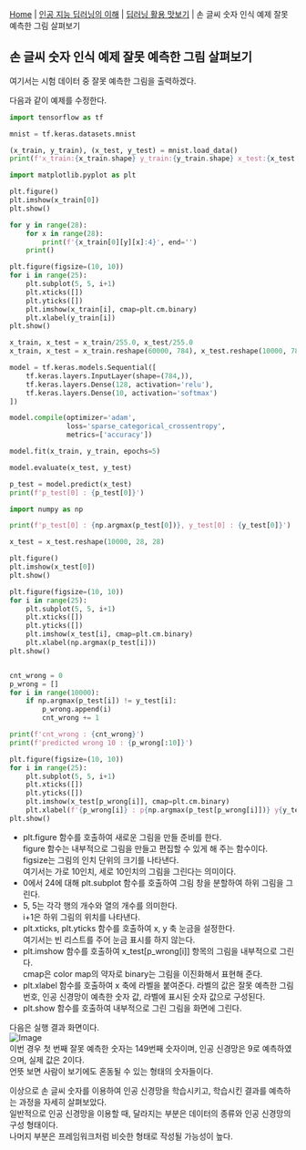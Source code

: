[Home](./../../../README.md) | [인공 지능 딥러닝의 이해](./../../README.md) | [딥러닝 활용 맛보기](./../README.md) | 손 글씨 숫자 인식 예제 잘못 예측한 그림 살펴보기

## 손 글씨 숫자 인식 예제 잘못 예측한 그림 살펴보기
여기서는 시험 데이터 중 잘못 예측한 그림을 출력하겠다.

다음과 같이 예제를 수정한다.
```python
import tensorflow as tf

mnist = tf.keras.datasets.mnist

(x_train, y_train), (x_test, y_test) = mnist.load_data()
print(f'x_train:{x_train.shape} y_train:{y_train.shape} x_test:{x_test.shape} y_test:{y_test.shape}')

import matplotlib.pyplot as plt

plt.figure()
plt.imshow(x_train[0])
plt.show()

for y in range(28):
    for x in range(28):
        print(f'{x_train[0][y][x]:4}', end='')
    print()

plt.figure(figsize=(10, 10))
for i in range(25):
    plt.subplot(5, 5, i+1)
    plt.xticks([])
    plt.yticks([])
    plt.imshow(x_train[i], cmap=plt.cm.binary)
    plt.xlabel(y_train[i])
plt.show()

x_train, x_test = x_train/255.0, x_test/255.0
x_train, x_test = x_train.reshape(60000, 784), x_test.reshape(10000, 784)

model = tf.keras.models.Sequential([
    tf.keras.layers.InputLayer(shape=(784,)),
    tf.keras.layers.Dense(128, activation='relu'),
    tf.keras.layers.Dense(10, activation='softmax')
])

model.compile(optimizer='adam',
              loss='sparse_categorical_crossentropy',
              metrics=['accuracy'])

model.fit(x_train, y_train, epochs=5)

model.evaluate(x_test, y_test)

p_test = model.predict(x_test)
print(f'p_test[0] : {p_test[0]}')

import numpy as np

print(f'p_test[0] : {np.argmax(p_test[0])}, y_test[0] : {y_test[0]}')

x_test = x_test.reshape(10000, 28, 28)

plt.figure()
plt.imshow(x_test[0])
plt.show()

plt.figure(figsize=(10, 10))
for i in range(25):
    plt.subplot(5, 5, i+1)
    plt.xticks([])
    plt.yticks([])
    plt.imshow(x_test[i], cmap=plt.cm.binary)
    plt.xlabel(np.argmax(p_test[i]))
plt.show()


cnt_wrong = 0
p_wrong = []
for i in range(10000):
    if np.argmax(p_test[i]) != y_test[i]:
        p_wrong.append(i)
        cnt_wrong += 1

print(f'cnt_wrong : {cnt_wrong}')
print(f'predicted wrong 10 : {p_wrong[:10]}')

plt.figure(figsize=(10, 10))
for i in range(25):
    plt.subplot(5, 5, i+1)
    plt.xticks([])
    plt.yticks([])
    plt.imshow(x_test[p_wrong[i]], cmap=plt.cm.binary)
    plt.xlabel(f'{p_wrong[i]} : p{np.argmax(p_test[p_wrong[i]])} y{y_test[p_wrong[i]]}')
plt.show()
```
- plt.figure 함수를 호출하여 새로운 그림을 만들 준비를 한다.  
figure 함수는 내부적으로 그림을 만들고 편집할 수 있게 해 주는 함수이다.  
figsize는 그림의 인치 단위의 크기를 나타낸다.  
여기서는 가로 10인치, 세로 10인치의 그림을 그린다는 의미이다.
- 0에서 24에 대해 plt.subplot 함수를 호출하여 그림 창을 분할하여 하위 그림을 그린다.
- 5, 5는 각각 행의 개수와 열의 개수를 의미한다.  
i+1은 하위 그림의 위치를 나타낸다.
- plt.xticks, plt.yticks 함수를 호출하여 x, y 축 눈금을 설정한다.  
여기서는 빈 리스트를 주어 눈금 표시를 하지 않는다.
- plt.imshow 함수를 호출하여 x_test[p_wrong[i]] 항목의 그림을 내부적으로 그린다.  
cmap은 color map의 약자로 binary는 그림을 이진화해서 표현해 준다.
- plt.xlabel 함수를 호출하여 x 축에 라벨을 붙여준다. 라벨의 값은 잘못 예측한 그림 번호, 인공 신경망이 예측한 숫자 값, 라벨에 표시된 숫자 값으로 구성된다.
- plt.show 함수를 호출하여 내부적으로 그린 그림을 화면에 그린다.

다음은 실행 결과 화면이다.  
![Image](https://github.com/user-attachments/assets/0933a212-2b75-44bf-9a5d-e475f7e0b07c)  
이번 경우 첫 번째 잘못 예측한 숫자는 149번째 숫자이며, 인공 신경망은 9로 예측하였으며, 실제 값은 2이다.  
언뜻 보면 사람이 보기에도 혼동될 수 있는 형태의 숫자들이다.

이상으로 손 글씨 숫자를 이용하여 인공 신경망을 학습시키고, 학습시킨 결과를 예측하는 과정을 자세히 살펴보았다.  
일반적으로 인공 신경망을 이용할 때, 달라지는 부분은 데이터의 종류와 인공 신경망의 구성 형태이다.  
나머지 부분은 프레임워크처럼 비슷한 형태로 작성될 가능성이 높다.
